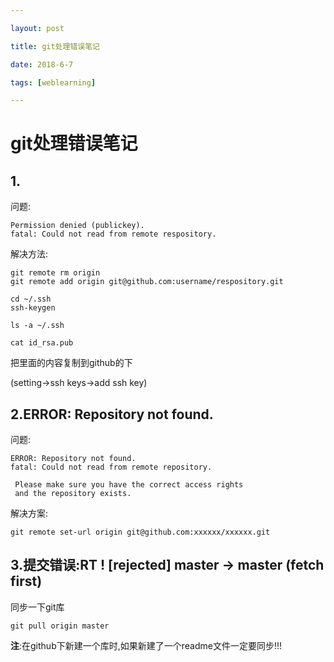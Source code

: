 ```yaml
---

layout: post

title: git处理错误笔记

date: 2018-6-7

tags: [weblearning]

---
```




# git处理错误笔记

## 1.

问题:

```
Permission denied (publickey). 
fatal: Could not read from remote respository.
```

解决方法:

```
git remote rm origin 
git remote add origin git@github.com:username/respository.git 
```

```
cd ~/.ssh
ssh-keygen 
```

`ls -a ~/.ssh`

`cat id_rsa.pub`

把里面的内容复制到github的下

(setting->ssh keys->add ssh key)

## 2.ERROR: Repository not found.

问题:

```
ERROR: Repository not found.
fatal: Could not read from remote repository.

 Please make sure you have the correct access rights
 and the repository exists.
```

解决方案:

```
git remote set-url origin git@github.com:xxxxxx/xxxxxx.git
```

## 3.提交错误:RT ! [rejected] master -> master (fetch first)

同步一下git库

`git pull origin master`

**注**:在github下新建一个库时,如果新建了一个readme文件一定要同步!!!